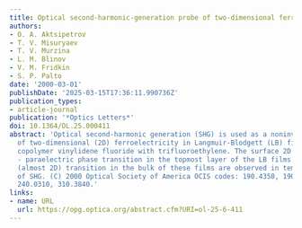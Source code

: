 ```yaml
---
title: Optical second-harmonic-generation probe of two-dimensional ferroelectricity
authors:
- O. A. Aktsipetrov
- T. V. Misuryaev
- T. V. Murzina
- L. M. Blinov
- V. M. Fridkin
- S. P. Palto
date: '2000-03-01'
publishDate: '2025-03-15T17:36:11.990736Z'
publication_types:
- article-journal
publication: '*Optics Letters*'
doi: 10.1364/OL.25.000411
abstract: 'Optical second-harmonic generation (SHG) is used as a noninvasive probe
  of two-dimensional (2D) ferroelectricity in Langmuir-Blodgett (LB) films of the
  copolymer vinylidene fluoride with trifluoroethylene. The surface 2D ferroelectric
  - paraelectric phase transition in the topmost layer of the LB films and a thickness-independent
  (almost 2D) transition in the bulk of these films are observed in temperature studies
  of SHG. (C) 2000 Optical Society of America OCIS codes: 190.4350, 190.4710, 190.2620,
  240.0310, 310.3840.'
links:
- name: URL
  url: https://opg.optica.org/abstract.cfm?URI=ol-25-6-411
---
```

